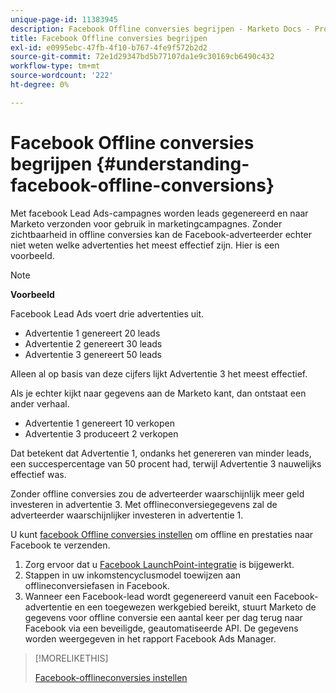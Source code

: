 ```yaml
---
unique-page-id: 11383945
description: Facebook Offline conversies begrijpen - Marketo Docs - Productdocumentatie
title: Facebook Offline conversies begrijpen
exl-id: e0995ebc-47fb-4f10-b767-4fe9f572b2d2
source-git-commit: 72e1d29347bd5b77107da1e9c30169cb6490c432
workflow-type: tm+mt
source-wordcount: '222'
ht-degree: 0%

---
```


# Facebook Offline conversies begrijpen {#understanding-facebook-offline-conversions}

Met facebook Lead Ads-campagnes worden leads gegenereerd en naar Marketo verzonden voor gebruik in marketingcampagnes. Zonder zichtbaarheid in offline conversies kan de Facebook-adverteerder echter niet weten welke advertenties het meest effectief zijn. Hier is een voorbeeld.

>[!NOTE]
>
>**Voorbeeld**
>
>Facebook Lead Ads voert drie advertenties uit.
>
>* Advertentie 1 genereert 20 leads
>* Advertentie 2 genereert 30 leads
>* Advertentie 3 genereert 50 leads
>
>Alleen al op basis van deze cijfers lijkt Advertentie 3 het meest effectief.
>
>Als je echter kijkt naar gegevens aan de Marketo kant, dan ontstaat een ander verhaal.
>
>* Advertentie 1 genereert 10 verkopen
>* Advertentie 3 produceert 2 verkopen
>
>Dat betekent dat Advertentie 1, ondanks het genereren van minder leads, een succespercentage van 50 procent had, terwijl Advertentie 3 nauwelijks effectief was.
>
>Zonder offline conversies zou de adverteerder waarschijnlijk meer geld investeren in advertentie 3. Met offlineconversiegegevens zal de adverteerder waarschijnlijker investeren in advertentie 1.

U kunt [facebook Offline conversies instellen](/help/marketo/product-docs/demand-generation/facebook/set-up-facebook-offline-conversions.md) om offline en prestaties naar Facebook te verzenden.

1. Zorg ervoor dat u [Facebook LaunchPoint-integratie](/help/marketo/product-docs/demand-generation/ad-network-integrations/add-facebook-custom-audiences-as-a-launchpoint-service.md) is bijgewerkt.
1. Stappen in uw inkomstencyclusmodel toewijzen aan offlineconversiefasen in Facebook.
1. Wanneer een Facebook-lead wordt gegenereerd vanuit een Facebook-advertentie en een toegewezen werkgebied bereikt, stuurt Marketo de gegevens voor offline conversie een aantal keer per dag terug naar Facebook via een beveiligde, geautomatiseerde API. De gegevens worden weergegeven in het rapport Facebook Ads Manager.

>[!MORELIKETHIS]
>
>[Facebook-offlineconversies instellen](/help/marketo/product-docs/demand-generation/facebook/set-up-facebook-offline-conversions.md)

